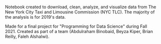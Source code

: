 Notebook created to download, clean, analyze, and visualize data from The New York City Taxi and Limousine Commission (NYC TLC). The majority of the analysis is for 2019's data.

Made for a final project for "Programming for Data Science" during Fall 2021. Created as part of a team (Abdulraham Binobaid, Beyza Kiper, Brian Reilly, Faleh Alshalwi).
